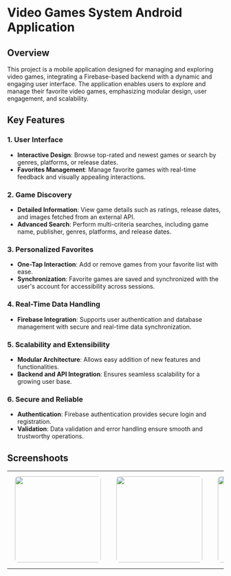 # Video Games System Android Application 

## **Overview**
This project is a mobile application designed for managing and exploring video games, integrating a Firebase-based backend with a dynamic and engaging user interface. The application enables users to explore and manage their favorite video games, emphasizing modular design, user engagement, and scalability.

## Key Features

### 1. User Interface
- **Interactive Design**: Browse top-rated and newest games or search by genres, platforms, or release dates.
- **Favorites Management**: Manage favorite games with real-time feedback and visually appealing interactions.

### 2. Game Discovery
- **Detailed Information**: View game details such as ratings, release dates, and images fetched from an external API.
- **Advanced Search**: Perform multi-criteria searches, including game name, publisher, genres, platforms, and release dates.

### 3. Personalized Favorites
- **One-Tap Interaction**: Add or remove games from your favorite list with ease.
- **Synchronization**: Favorite games are saved and synchronized with the user's account for accessibility across sessions.

### 4. Real-Time Data Handling
- **Firebase Integration**: Supports user authentication and database management with secure and real-time data synchronization.

### 5. Scalability and Extensibility
- **Modular Architecture**: Allows easy addition of new features and functionalities.
- **Backend and API Integration**: Ensures seamless scalability for a growing user base.

### 6. Secure and Reliable
- **Authentication**: Firebase authentication provides secure login and registration.
- **Validation**: Data validation and error handling ensure smooth and trustworthy operations.

## **Screenshoots**

<table align="center">
  <tr>
    <td align="center">
      <img src="https://github.com/user-attachments/assets/416f5759-5a2a-48cb-8aa7-97951091c070" width="200" style="border-radius: 8px; margin: 10px;" />
    </td>
    <td align="center">
      <img src="https://github.com/user-attachments/assets/8320152d-c1ef-4019-8df9-c763e5c6a64d" width="200" style="border-radius: 8px; margin: 10px;" />
    </td>
    <td align="center">
      <img src="https://github.com/user-attachments/assets/03653510-10ed-4ff8-9472-829bae0c916a" width="200" style="border-radius: 8px; margin: 10px;" />
    </td>
    <td align="center">
      <img src="https://github.com/user-attachments/assets/cc0038b8-f1ee-4331-9592-37034f8f46bb" width="200" style="border-radius: 8px; margin: 10px;" />
    </td>
  </tr>
</table>

